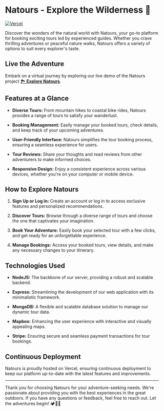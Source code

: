 # Natours - Explore the Wilderness 🌿

[![Vercel](https://therealsujitk-vercel-badge.vercel.app/?app=natours-rahuljsaliaan)](https://vercel.com/rahul-js-projects/natours/ENBFeWK9EeRSABVmxgbtJvnGeAzG)

Discover the wonders of the natural world with Natours, your go-to platform for booking exciting tours led by experienced guides. Whether you crave thrilling adventures or peaceful nature walks, Natours offers a variety of options to suit every explorer's taste.

## Live the Adventure

Embark on a virtual journey by exploring our live demo of the Natours project [🏞️ **Explore Natours**](https://natours-rahuljsaliaan.vercel.app/).

## Features at a Glance

- **Diverse Tours:** From mountain hikes to coastal bike rides, Natours provides a range of tours to satisfy your wanderlust.
  
- **Booking Management:** Easily manage your booked tours, check details, and keep track of your upcoming adventures.

- **User-Friendly Interface:** Natours simplifies the tour booking process, ensuring a seamless experience for users.

- **Tour Reviews:** Share your thoughts and read reviews from other adventurers to make informed choices.

- **Responsive Design:** Enjoy a consistent experience across various devices, whether you're on your computer or mobile device.

## How to Explore Natours

1. **Sign Up or Log In:** Create an account or log in to access exclusive features and personalized recommendations.

2. **Discover Tours:** Browse through a diverse range of tours and choose the one that captivates your imagination.

3. **Book Your Adventure:** Easily book your selected tour with a few clicks, and get ready for an unforgettable experience.

4. **Manage Bookings:** Access your booked tours, view details, and make any necessary changes to your itinerary.

## Technologies Used

- **NodeJS:** The backbone of our server, providing a robust and scalable backend.
  
- **Express:** Streamlining the development of our web application with its minimalistic framework.

- **MongoDB:** A flexible and scalable database solution to manage our dynamic tour data.

- **Mapbox:** Enhancing the user experience with interactive and visually appealing maps.

- **Stripe:** Ensuring secure and seamless payment transactions for tour bookings.

## Continuous Deployment

Natours is proudly hosted on Vercel, ensuring continuous deployment to keep our platform up-to-date with the latest features and improvements.

---

Thank you for choosing Natours for your adventure-seeking needs. We're passionate about providing you with the best experiences in the great outdoors. If you have any questions or feedback, feel free to reach out. Let the adventures begin! 🏕️🌟🌲
